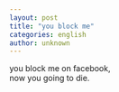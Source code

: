 ```yaml
---
layout: post
title: "you block me"
categories: english  
author: unknown
---
```


you block me on facebook,   
now you going to die.
